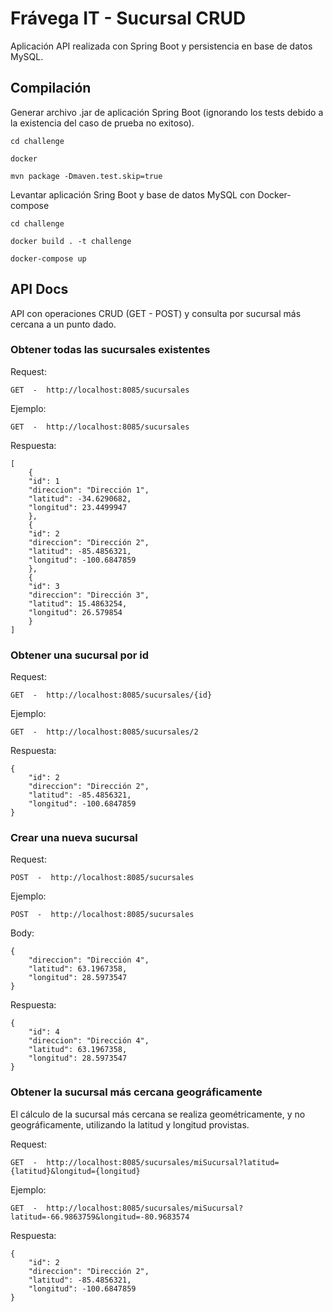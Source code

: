 # Frávega IT - Sucursal CRUD

Aplicación API realizada con Spring Boot y persistencia en base de datos MySQL.

## Compilación

Generar archivo .jar de aplicación Spring Boot (ignorando los tests debido a la existencia del caso de prueba no exitoso).

```
cd challenge

docker

mvn package -Dmaven.test.skip=true
```

Levantar aplicación Sring Boot y base de datos MySQL con Docker-compose

```
cd challenge

docker build . -t challenge

docker-compose up
```

## API Docs


API con operaciones CRUD (GET - POST) y consulta por sucursal más cercana a un punto dado.

### Obtener todas las sucursales existentes

Request:

```
GET  -  http://localhost:8085/sucursales
```

Ejemplo:

```
GET  -  http://localhost:8085/sucursales
```

Respuesta:

```
[
    {
    "id": 1
    "direccion": "Dirección 1",
    "latitud": -34.6290682,
    "longitud": 23.4499947
    },
    {
    "id": 2
    "direccion": "Dirección 2",
    "latitud": -85.4856321,
    "longitud": -100.6847859
    },
    {
    "id": 3
    "direccion": "Dirección 3",
    "latitud": 15.4863254,
    "longitud": 26.579854
    }
]
```
### Obtener una sucursal por id

Request:

```
GET  -  http://localhost:8085/sucursales/{id}
```

Ejemplo:

```
GET  -  http://localhost:8085/sucursales/2
```

Respuesta:

```
{
    "id": 2
    "direccion": "Dirección 2",
    "latitud": -85.4856321,
    "longitud": -100.6847859
}
```

### Crear una nueva sucursal

Request:

```
POST  -  http://localhost:8085/sucursales
```

Ejemplo:

```
POST  -  http://localhost:8085/sucursales
```

Body:

```
{
    "direccion": "Dirección 4",
    "latitud": 63.1967358,
    "longitud": 28.5973547
}
```

Respuesta:

```
{
    "id": 4
    "direccion": "Dirección 4",
    "latitud": 63.1967358,
    "longitud": 28.5973547
}
```


### Obtener la sucursal más cercana geográficamente

El cálculo de la sucursal más cercana se realiza geométricamente, y no geográficamente, utilizando la latitud y longitud provistas.

Request:

```
GET  -  http://localhost:8085/sucursales/miSucursal?latitud={latitud}&longitud={longitud}
```

Ejemplo:

```
GET  -  http://localhost:8085/sucursales/miSucursal?latitud=-66.9863759&longitud=-80.9683574
```

Respuesta:

```
{
    "id": 2
    "direccion": "Dirección 2",
    "latitud": -85.4856321,
    "longitud": -100.6847859
}
```

